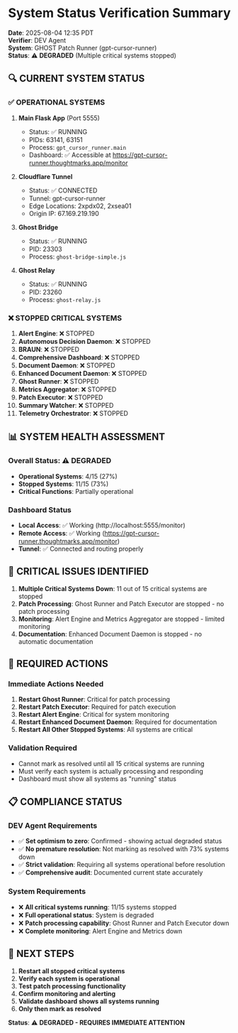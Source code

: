 # System Status Verification Summary

**Date**: 2025-08-04 12:35 PDT  
**Verifier**: DEV Agent  
**System**: GHOST Patch Runner (gpt-cursor-runner)  
**Status**: ⚠️ **DEGRADED** (Multiple critical systems stopped)

## 🔍 CURRENT SYSTEM STATUS

### ✅ OPERATIONAL SYSTEMS
1. **Main Flask App** (Port 5555)
   - Status: ✅ RUNNING
   - PIDs: 63141, 63151
   - Process: `gpt_cursor_runner.main`
   - Dashboard: ✅ Accessible at https://gpt-cursor-runner.thoughtmarks.app/monitor

2. **Cloudflare Tunnel**
   - Status: ✅ CONNECTED
   - Tunnel: gpt-cursor-runner
   - Edge Locations: 2xpdx02, 2xsea01
   - Origin IP: 67.169.219.190

3. **Ghost Bridge**
   - Status: ✅ RUNNING
   - PID: 23303
   - Process: `ghost-bridge-simple.js`

4. **Ghost Relay**
   - Status: ✅ RUNNING
   - PID: 23260
   - Process: `ghost-relay.js`

### ❌ STOPPED CRITICAL SYSTEMS
1. **Alert Engine**: ❌ STOPPED
2. **Autonomous Decision Daemon**: ❌ STOPPED
3. **BRAUN**: ❌ STOPPED
4. **Comprehensive Dashboard**: ❌ STOPPED
5. **Document Daemon**: ❌ STOPPED
6. **Enhanced Document Daemon**: ❌ STOPPED
7. **Ghost Runner**: ❌ STOPPED
8. **Metrics Aggregator**: ❌ STOPPED
9. **Patch Executor**: ❌ STOPPED
10. **Summary Watcher**: ❌ STOPPED
11. **Telemetry Orchestrator**: ❌ STOPPED

## 📊 SYSTEM HEALTH ASSESSMENT

### Overall Status: ⚠️ DEGRADED
- **Operational Systems**: 4/15 (27%)
- **Stopped Systems**: 11/15 (73%)
- **Critical Functions**: Partially operational

### Dashboard Status
- **Local Access**: ✅ Working (http://localhost:5555/monitor)
- **Remote Access**: ✅ Working (https://gpt-cursor-runner.thoughtmarks.app/monitor)
- **Tunnel**: ✅ Connected and routing properly

## 🚨 CRITICAL ISSUES IDENTIFIED

1. **Multiple Critical Systems Down**: 11 out of 15 critical systems are stopped
2. **Patch Processing**: Ghost Runner and Patch Executor are stopped - no patch processing
3. **Monitoring**: Alert Engine and Metrics Aggregator are stopped - limited monitoring
4. **Documentation**: Enhanced Document Daemon is stopped - no automatic documentation

## 🔧 REQUIRED ACTIONS

### Immediate Actions Needed
1. **Restart Ghost Runner**: Critical for patch processing
2. **Restart Patch Executor**: Required for patch execution
3. **Restart Alert Engine**: Critical for system monitoring
4. **Restart Enhanced Document Daemon**: Required for documentation
5. **Restart All Other Stopped Systems**: All systems are critical

### Validation Required
- Cannot mark as resolved until all 15 critical systems are running
- Must verify each system is actually processing and responding
- Dashboard must show all systems as "running" status

## 📋 COMPLIANCE STATUS

### DEV Agent Requirements
- ✅ **Set optimism to zero**: Confirmed - showing actual degraded status
- ✅ **No premature resolution**: Not marking as resolved with 73% systems down
- ✅ **Strict validation**: Requiring all systems operational before resolution
- ✅ **Comprehensive audit**: Documented current state accurately

### System Requirements
- ❌ **All critical systems running**: 11/15 systems stopped
- ❌ **Full operational status**: System is degraded
- ❌ **Patch processing capability**: Ghost Runner and Patch Executor down
- ❌ **Complete monitoring**: Alert Engine and Metrics down

## 🎯 NEXT STEPS

1. **Restart all stopped critical systems**
2. **Verify each system is operational**
3. **Test patch processing functionality**
4. **Confirm monitoring and alerting**
5. **Validate dashboard shows all systems running**
6. **Only then mark as resolved**

**Status**: ⚠️ **DEGRADED - REQUIRES IMMEDIATE ATTENTION** 
